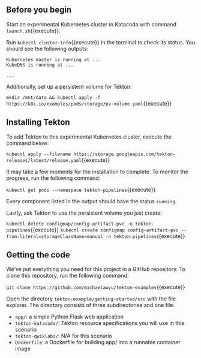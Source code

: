 ## Before you begin

Start an experimental Kubernetes cluster in Katacoda with command
`launch.sh`{{execute}}.

Run `kubectl cluster-info`{{execute}} in the terminal to check its status.
You should see the following outputs:

```
Kubernetes master is running at ...
KubeDNS is running at ...

...
```

Additionally, set up a persistent volume for Tekton:

`mkdir /mnt/data && kubectl apply -f https://k8s.io/examples/pods/storage/pv-volume.yaml`{{execute}}

## Installing Tekton

To add Tekton to this experimental Kubernetes cluster, execute the command
below:

`kubectl apply --filename https://storage.googleapis.com/tekton-releases/latest/release.yaml`{{execute}}

It may take a few moments for the installation to complete. To monitor the
progress, run the following command:

`kubectl get pods --namespace tekton-pipelines`{{execute}}

Every component listed in the output should have the status `running`.

Lastly, ask Tekton to use the persistent volume you just create:

`kubectl delete configmap/config-artifact-pvc -n tekton-pipelines`{{execute}}
`kubectl create configmap config-artifact-pvc --from-literal=storageClassName=manual -n tekton-pipelines`{{execute}}

## Getting the code

We’ve put everything you need for this project in a GitHub repository.
To clone this repository, run the following command:

`git clone https://github.com/michaelawyu/tekton-examples`{{execute}}

Open the directory `tekton-example/getting-started/src` with the file explorer.
The directory consists of three subdirectories and one file: 

* `app/`: a simple Python Flask web application
* `tekton-katacoda/`: Tekton resource specifications you will use in this scenario
* `tekton-qwiklabs/`: N/A for this scenario
* `Dockerfile`: a Dockerfile for building app/ into a runnable container image